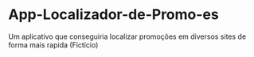 # App-Localizador-de-Promo-es
Um aplicativo que conseguiria localizar promoções em diversos sites de forma mais rapida (Fictício) 
